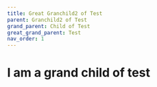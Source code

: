 ```yaml
---
title: Great Granchild2 of Test
parent: Granchild2 of Test
grand_parent: Child of Test
great_grand_parent: Test
nav_order: 1
---
```


# I am a grand child of test
